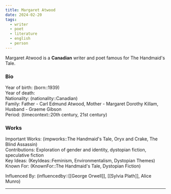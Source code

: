 ```yaml
---
title: Margaret Atwood
date: 2024-02-20
tags:
  - writer
  - poet
  - literature
  - english
  - person
---
```

Margaret Atwood is a **Canadian** writer and poet famous for The Handmaid's Tale. 
### Bio

Year of birth: (born::1939)  
Year of death:  
Nationality: (nationality::Canadian)  
Family: Father - Carl Edmund Atwood, Mother - Margaret Dorothy Killam, Husband - Graeme Gibson  
Period: (timecontext::20th century, 21st century)  

### Works

Important Works: (impworks::The Handmaid's Tale, Oryx and Crake, The Blind Assassin)  
Contributions: Exploration of gender and identity, dystopian fiction, speculative fiction  
Key Ideas: (KeyIdeas::Feminism, Environmentalism, Dystopian Themes)  
Known For: (KnownFor::The Handmaid's Tale, Dystopian Fiction)  

Influenced By: (influencedby::[[George Orwell]], [[Sylvia Plath]], Alice Munro)

---